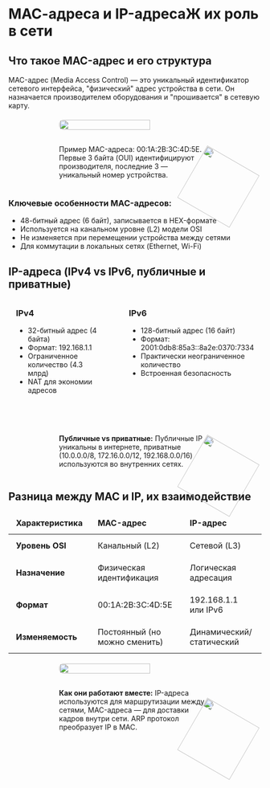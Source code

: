 # МАС-адреса и IP-адресаЖ их роль в сети

<h2 id="mac-address-structure">Что такое MAC-адрес и его структура</h2><p>MAC-адрес (Media Access Control) — это уникальный идентификатор сетевого интерфейса, "физический" адрес устройства в сети. Он назначается производителем оборудования и "прошивается" в сетевую карту.</p><div style="position: relative; display: flex; justify-content: center; flex-direction: column; align-items: center; margin: 20px 0;"> <img width="60%" src="/theory/mac-structure.png" style="border-radius: 0.5rem;" /> <div class='note'> Пример MAC-адреса: 00:1A:2B:3C:4D:5E. Первые 3 байта (OUI) идентифицируют производителя, последние 3 — уникальный номер устройства. <img src="./cat4.svg" style="position: absolute; bottom: 0; right: 0; translate: 50% 50%; transform: rotate(30deg); width: 120px;"> </div> </div><h3>Ключевые особенности MAC-адресов:</h3> <ul> <li>48-битный адрес (6 байт), записывается в HEX-формате</li> <li>Используется на канальном уровне (L2) модели OSI</li> <li>Не изменяется при перемещении устройства между сетями</li> <li>Для коммутации в локальных сетях (Ethernet, Wi-Fi)</li> </ul><h2 id="ip-addresses">IP-адреса (IPv4 vs IPv6, публичные и приватные)</h2><div style="display: flex; gap: 20px; margin: 20px 0;"> <div style="flex: 1; border: 1px solid var(--detail-gray); border-radius: 0.5rem; padding: 15px;"> <h3 style="margin-top: 0;">IPv4</h3> <ul> <li>32-битный адрес (4 байта)</li> <li>Формат: 192.168.1.1</li> <li>Ограниченное количество (4.3 млрд)</li> <li>NAT для экономии адресов</li> </ul> </div> <div style="flex: 1; border: 1px solid var(--detail-gray); border-radius: 0.5rem; padding: 15px;"> <h3 style="margin-top: 0;">IPv6</h3> <ul> <li>128-битный адрес (16 байт)</li> <li>Формат: 2001:0db8:85a3::8a2e:0370:7334</li> <li>Практически неограниченное количество</li> <li>Встроенная безопасность</li> </ul> </div> </div><div style="position: relative; display: flex; justify-content: center; flex-direction: column; align-items: center; margin: 20px 0;"> <div class="note"> <strong>Публичные vs приватные:</strong> Публичные IP уникальны в интернете, приватные (10.0.0.0/8, 172.16.0.0/12, 192.168.0.0/16) используются во внутренних сетях. <img src="./cat4.svg" style="position: absolute; bottom: 0; right: 0; translate: 50% 50%; transform: rotate(30deg); width: 120px;"> </div> </div><h2 id="mac-vs-ip">Разница между MAC и IP, их взаимодействие</h2><table> <thead> <tr> <th>Характеристика</th> <th>MAC-адрес</th> <th>IP-адрес</th> </tr> </thead> <tbody> <tr> <td><strong>Уровень OSI</strong></td> <td>Канальный (L2)</td> <td>Сетевой (L3)</td> </tr> <tr> <td><strong>Назначение</strong></td> <td>Физическая идентификация</td> <td>Логическая адресация</td> </tr> <tr> <td><strong>Формат</strong></td> <td>00:1A:2B:3C:4D:5E</td> <td>192.168.1.1 или IPv6</td> </tr> <tr> <td><strong>Изменяемость</strong></td> <td>Постоянный (но можно сменить)</td> <td>Динамический/статический</td> </tr> </tbody> </table><div style="position: relative; display: flex; justify-content: center; flex-direction: column; align-items: center; margin: 20px 0;"> <img src="/theory/mac-ip-interaction.png" style="width: 60%; border-radius: 0.5rem;"> <div class="note"> <strong>Как они работают вместе:</strong> IP-адреса используются для маршрутизации между сетями, MAC-адреса — для доставки кадров внутри сети. ARP протокол преобразует IP в MAC. <img src="./cat4.svg" style="position: absolute; bottom: 0; right: 0; translate: 50% 50%; transform: rotate(30deg); width: 120px;"> </div> </div><style> table { width: 100%; border-collapse: collapse; margin: 15px 0; } th, td { padding: 12px 15px; border: 1px solid var(--detail-gray); text-align: left; } th { background-color: var(--element-gray); font-weight: bold; } tr:nth-child(even) { background-color: var(--element-gray); } .note { border-left: 4px solid var(--highlight-purple); background-color: var(--element-gray); width: 60%; min-height: 60px; border-radius: 0.5rem; padding: 15px; position: relative; margin-top: 15px; } </style>
